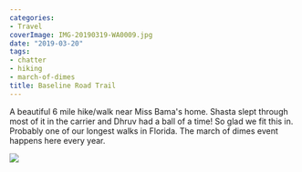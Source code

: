 ```yaml
---
categories:
- Travel
coverImage: IMG-20190319-WA0009.jpg
date: "2019-03-20"
tags:
- chatter
- hiking
- march-of-dimes
title: Baseline Road Trail
---
```


A beautiful 6 mile hike/walk near Miss Bama's home. Shasta slept through most of it in the carrier and Dhruv had a ball of a time! So glad we fit this in. Probably one of our longest walks in Florida. The march of dimes event happens here every year.

![](images/IMG-20190319-WA0009-1024x768.jpg)
